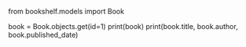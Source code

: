 from bookshelf.models import Book

book = Book.objects.get(id=1)
print(book)
print(book.title, book.author, book.published_date)
